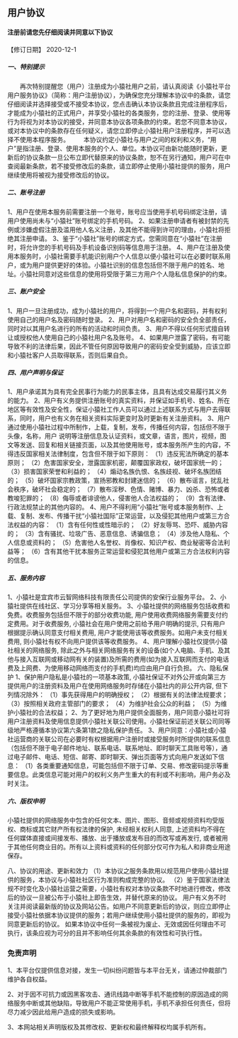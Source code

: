 ## 用户协议

#### 注册前请您先仔细阅读并同意以下协议

【修订日期】 2020-12-1

##### 一、特别提示
&emsp;&emsp;再次特别提醒您（用户）注册成为小猿社用户之前，请认真阅读《小猿社平台用户服务协议》（简称：用户注册协议），为确保您充分理解本协议中的条款，请您仔细阅读并选择接受或不接受本协议，您点击确认本协议条款且完成注册程序后，才能成为小猿社的正式用户，并享受小猿社的各类服务，您的注册、登录、使用等行为将视为对本协议的接受，并同意本协议各项条款的约束。若您不同意本协议，或对本协议中的条款存在任何疑义，请您立即停止小猿社用户注册程序，并可以选择不使用本程序服务。
&emsp;&emsp;本协议约定小猿社与用户之间的权利和义务，“用户”是指注册、登录、使用本服务的个人、单位。本协议可由新功能随时更新，更新后的协议条款一旦公布立即代替原来的协议条款，恕不在另行通知，用户可在中查阅最新条款，若不接受修改后的条款，请立即停止使用小猿社提供的服务，用户继续使用将被视为接受修改后的协议。

##### 二、账号注册
  1、用户在使用本服务前需要注册一个账号，账号应当使用手机号码绑定注册，请用户使用尚未与“小猿社”账号绑定的手机号码。
  2、如果注册申请者有被封禁的先例或涉嫌虚假注册及滥用他人名义注册，及其他不能得到许可的理由，小猿社将拒绝其注册申请。
  3、鉴于“小猿社”账号的绑定方式，您需同意在“小猿社”在注册时，将允许您的手机号码及手机设备识别码等信息用于注册。
  4、用户在注册及使用本服务时，小猿社需要手机能识别用户个人信息以便小猿社可以在必要时联系用户，或为用户提供更好的体验。小猿社识别的信息包括但不限于用户的姓名、地址。小猿社同意对这些信息的使用将受限于第三方用户个人隐私信息保护的约束。
##### 三、账户安全
  1、用户一旦注册成功，成为小猿社的用户，将得到一个用户名和密码，并有权利使用自己的用户名及密码随时登录。
  2、用户对用户名和密码的安全负全部责任，同时对以其用户名进行的所有的活动和时间负责。
  3、用户不得以任何形式擅自转让或授权他人使用自己的小猿社用户名及账号。
  4、如果用户泄露了密码，有可能导致不利的法律后果，因此不管任何原因导致用户的密码安全受到威胁，应该立即和小猿社客户人员取得联系，否则后果自负。
##### 四、用户声明与保证
  1、用户承诺其为具有完全民事行为能力的民事主体，且具有达成交易履行其义务的能力。
  2、用户有义务提供注册账号的真实资料，并保证如手机号、姓名、所在地区等有效性及安全性，保证小猿社工作人员可以通过上述联系方式与用户去得联系，同时，用户也有义务在相关资料实际更变时及时更新有关注册资料。
  3、用户通过使用小猿社过程中所制作，上载，复制，发布，传播任何内容，包括但不限于头像，名称，用户 说明等注册信息及认证资料，或文章，语言，图片，视频，图文等发送、回复和相关链接页面，以及其他使用账号，或本服务所产生的内容，不得违反国家相关法律制度，包含但不限于如下原则：
（1）违反宪法所确定的基本原则；
（2）危害国家安全，泄露国家机密，颠覆国家政权，破坏国家统一的；
（3）损害国家荣誉和利益的；
（4）煽动名族仇恨、名族歧视、破坏名族团结的；
（5）破坏国家宗教政策，宣扬邪教和封建迷信的；
（6）散布谣言，扰乱社会秩序，破坏社会稳定的；
（7）散布淫秽、色情、赌博、暴力、凶杀、恐怖或者教唆犯罪的；
（8）侮辱或者诽谤他人，侵害他人合法权益的；
（9）含有法律、行政法规禁止的其他内容的。
4、用户不得利用“小猿社”账号或本服务制作、上载、复制、发布、传播干扰“小猿社国际”正常运营，以及侵犯其他用户或第三方合法权益的内容：
（1）含有任何性或性暗示的；
（2）好友辱骂、恐吓、威胁内容的；
（3）含有骚扰、垃圾广告、恶意信息、诱骗信息；
（4）涉及他人隐私、个人信息或资料的；
（5）危害他人名誉权、肖像权、知识产权、商业秘密等合法利益等；
（6）含有其他干扰本服务正常运营和侵犯其他用户或第三方合法权利内容的信息。

##### 五、服务内容
  1、小猿社是宜宾市云智网络科技有限责任公司提供的安保行业服务平台。
  2、小猿社提供在线社区、学习分享等相关服务。
  3、小猿社提供的网络服务包括收费和免费。收费服务包括但不限于的部分收费功能, 用户使用收费网络服务需要支付约定费用。对于收费服务, 小猿社会在用户使用之前给予用户明确的提示, 只有用户根据提示确认同意支付相关费用, 用户才能使用该等收费服务。如用户未支付相关费用, 则小猿社有权不向用户提供该等收费服务。
  4、用户理解小猿社仅提供小猿社相关的网络服务, 除此之外与相关网络服务有关的设备(如个人电脑、手机、及其他与接入互联网或移动网有关的装置)及所需的费用(如为接入互联网而支付的电话费及上网费、为使用移动网络而支付的手机费)均应由用户自行负担。
六、隐私保护
  1、保护用户隐私是小猿社的一项基本政策, 小猿社保证不对外公开或向第三方提供用户的注册资料及用户在使用网络服务时存储在小猿社内的非公开内容, 但下列情况除外：
（1）事先获得用户的明确授权；
（2）根据有关的法律法规要求；
（3）按照相关政府主管部门的要求；
（4）为维护社会公众的利益；
（5）为维护小猿社的合法权益；
2、为了更好地为用户提供全面服务，用户同意小猿社可将用户注册资料及使用信息提供小猿社关联公司使用。小猿社保证前述关联公司同等级地严格遵循本协议第六条第1款之隐私保护责任。
3、用户同意：小猿社或小猿社运营商的关联公司在必要时有权根据用户注册时或接受服务时所提供的联系信息（包括但不限于电子邮件地址、联系电话、联系地址、即时聊天工具账号等），通过电子邮件、电话、短信、邮寄、即时聊天、弹出页面等方式向用户发送如下信息：
（1）各类重要通知信息，可能包括但不限于订单、交易、修改密码提示等重要信息。此类信息可能对用户的权利义务产生重大的有利或不利影响，用户务必及时关注。

##### 六、版权申明
  小猿社提供的网络服务中包含的任何文本、图片、图形、音频或视频资料均受版权、商标或其它财产所有权法律的保护, 未经相关权利人同意, 上述资料均不得在任何媒体直接或间接发布、播放、出于播放或发布目的而改写或再发行, 或者被用于其他任何商业目的。所有以上资料或资料的任何部分仅可作为私人和非商业用途保存。

八、协议的用途、更新和效力
（1）本协议之服务条款用以规范用户使用小猿社提供的服务，本协议与小猿社社区行为准则构成完整的协议。
（2）鉴于国家法律法规不时变化及小猿社运营之需要，小猿社有权对本协议条款不时地进行修改，修改后的协议一旦被公布于小猿社上即告生效，并替代原来的协议。 用户有义务不时关注并阅读最新版的协议及网站公告。如用户不同意更新后的协议，则应立即停止接受小猿社依据本协议提供的服务；若用户继续使用小猿社提供的服务的，即视为同意更新后的协议。 如果本协议中任何一条被视为废止、无效或因任何理由不可执行，该条应视为可分的且并不影响任何其余条款的有效性和可执行性。


### 免责声明

  1、本平台仅提供信息对接，发生一切纠纷问题皆与本平台无关，请通过仲裁部门维护各自权益。

  2、对于因不可抗力或因黑客攻击、通讯线路中断等手机不能控制的原因造成的网络服务中断或其他缺陷，导致用户不能正常使用手机，手机不承担任何责任，但将尽力减少因此给用户造成的损失或影响。

  3、本网站相关声明版权及其修改权、更新权和最终解释权均属手机所有。